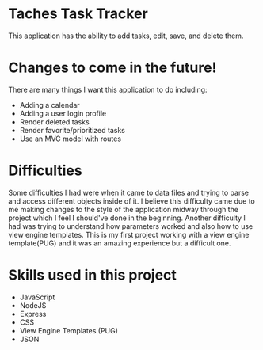 ﻿# Taches Task Tracker
This application has the ability to add tasks, edit, save, and delete them.

# Changes to come in the future!
There are many things I want this application to do including:
- Adding a calendar
- Adding a user login profile
- Render deleted tasks
- Render favorite/prioritized tasks
- Use an MVC model with routes

# Difficulties
Some difficulties I had were when it came to data files and trying to parse and access different objects inside of it. I believe this difficulty came due to me making changes to the style of the application midway through the project which I feel I should've done in the beginning. Another difficulty I had was trying to understand how parameters worked and also how to use view engine templates. This is my first project working with a view engine template(PUG) and it was an amazing experience but a difficult one.

# Skills used in this project
- JavaScript
- NodeJS
- Express
- CSS
- View Engine Templates (PUG)
- JSON
